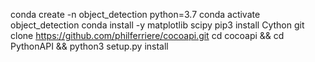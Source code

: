 conda create -n object_detection python=3.7
conda activate object_detection
conda install -y matplotlib scipy
pip3 install Cython
git clone https://github.com/philferriere/cocoapi.git
cd cocoapi && cd PythonAPI && python3 setup.py install